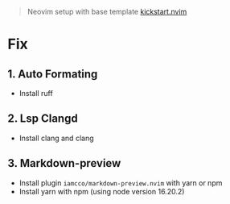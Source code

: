 > Neovim setup with base template [kickstart.nvim](https://github.com/nvim-lua/kickstart.nvim)

# Fix

## 1. Auto Formating

- Install ruff

## 2. Lsp Clangd

- Install clang and clang

## 3. Markdown-preview

- Install plugin `iamcco/markdown-preview.nvim` with yarn or npm
- Install yarn with npm (using node version 16.20.2)
